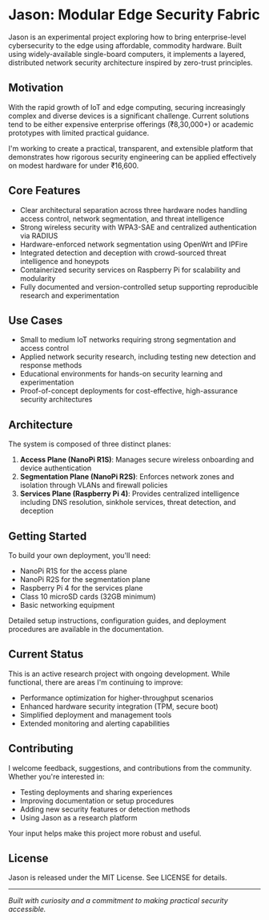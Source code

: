# Jason: Modular Edge Security Fabric

Jason is an experimental project exploring how to bring enterprise-level cybersecurity to the edge using affordable, commodity hardware. Built using widely-available single-board computers, it implements a layered, distributed network security architecture inspired by zero-trust principles.

## Motivation

With the rapid growth of IoT and edge computing, securing increasingly complex and diverse devices is a significant challenge. Current solutions tend to be either expensive enterprise offerings (₹8,30,000+) or academic prototypes with limited practical guidance.

I'm working to create a practical, transparent, and extensible platform that demonstrates how rigorous security engineering can be applied effectively on modest hardware for under ₹16,600.

## Core Features

- Clear architectural separation across three hardware nodes handling access control, network segmentation, and threat intelligence
- Strong wireless security with WPA3-SAE and centralized authentication via RADIUS
- Hardware-enforced network segmentation using OpenWrt and IPFire
- Integrated detection and deception with crowd-sourced threat intelligence and honeypots
- Containerized security services on Raspberry Pi for scalability and modularity
- Fully documented and version-controlled setup supporting reproducible research and experimentation

## Use Cases

- Small to medium IoT networks requiring strong segmentation and access control
- Applied network security research, including testing new detection and response methods
- Educational environments for hands-on security learning and experimentation
- Proof-of-concept deployments for cost-effective, high-assurance security architectures

## Architecture

The system is composed of three distinct planes:

1. **Access Plane (NanoPi R1S)**: Manages secure wireless onboarding and device authentication
2. **Segmentation Plane (NanoPi R2S)**: Enforces network zones and isolation through VLANs and firewall policies  
3. **Services Plane (Raspberry Pi 4)**: Provides centralized intelligence including DNS resolution, sinkhole services, threat detection, and deception

## Getting Started

To build your own deployment, you'll need:

- NanoPi R1S for the access plane
- NanoPi R2S for the segmentation plane
- Raspberry Pi 4 for the services plane
- Class 10 microSD cards (32GB minimum)
- Basic networking equipment

Detailed setup instructions, configuration guides, and deployment procedures are available in the documentation.

## Current Status

This is an active research project with ongoing development. While functional, there are areas I'm continuing to improve:

- Performance optimization for higher-throughput scenarios
- Enhanced hardware security integration (TPM, secure boot)
- Simplified deployment and management tools
- Extended monitoring and alerting capabilities

## Contributing

I welcome feedback, suggestions, and contributions from the community. Whether you're interested in:

- Testing deployments and sharing experiences
- Improving documentation or setup procedures
- Adding new security features or detection methods
- Using Jason as a research platform

Your input helps make this project more robust and useful.

## License

Jason is released under the MIT License. See LICENSE for details.

***

*Built with curiosity and a commitment to making practical security accessible.*